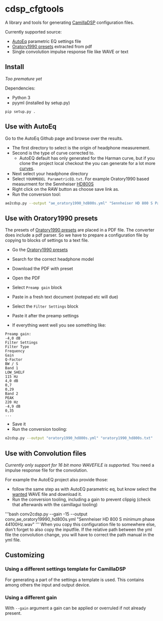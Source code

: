 # cdsp_cfgtools
A library and tools for generating [CamillaDSP](https://github.com/HEnquist/camilladsp) configuration files.

Currently supported source:
- [AutoEq](https://github.com/jaakkopasanen/AutoEq) parametric EQ settings file
- [Oratory1990 presets](https://www.reddit.com/r/oratory1990/wiki/index/list_of_presets) extracted from pdf
- Single convolution impulse response file like WAVE or text

## Install

_Too premature yet_

Dependencies:
* Python 3
* pyyml (installed by setup.py)

```
pip setup.py .
```

## Use with AutoEq

Go to the AutoEq Github page and browse over the results.
* The first directory to select is the origin of headphone measurement.
* Second is the type of curve corrected to.
  * AutoEQ default has only generated for the Harman curve, but if you clone the project local checkout the you can generate for a lot more [curves](https://github.com/jaakkopasanen/AutoEq/tree/master/compensation).
* Next select your headphone directory
* Select `YOURMODEL ParametricEQ.txt`. For example Oratory1990 based measurment for the Sennheiser [HD800S](https://github.com/jaakkopasanen/AutoEq/blob/master/results/oratory1990/harman_over-ear_2018/Sennheiser%20HD%20800%20S/Sennheiser%20HD%20800%20S%20ParametricEQ.txt)
* Right click on the RAW button as choose save link as.
* Run the conversion tool:
```bash
ae2cdsp.py --output "ae_oratory1990_hd800s.yml" "Sennheiser HD 800 S ParametricEQ.txt"
```

## Use with Oratory1990 presets

The presets of [Oratory1990 presets](https://www.reddit.com/r/oratory1990/wiki/index/list_of_presets) are placed in a PDF file.
The converter does include a pdf parser. So we have to prepare a configuration file by copying to blocks of settings to a text file.
* Go the [Oratory1990 presets](https://www.reddit.com/r/oratory1990/wiki/index/list_of_presets)
* Search for the correct headphone model
* Download the PDF with preset
* Open the PDF

* Select `Preamp gain` block
* Paste in a fresh text document (notepad etc will due)
* Select the `Filter Settings` block
* Paste it after the preamp settings
* If everything went well you see something like:
```
Preamp gain:
-4,0 dB
Filter Settings
Filter Type
Frequency
Gain
Q-Factor
BW / S
Band 1
LOW_SHELF
115 Hz
4,0 dB
0,7
0,29
Band 2
PEAK
220 Hz
-4,9 dB
0,35
...
```
* Save it
* Run the conversion tooling:
```bash
o2cdsp.py --output "oratory1990_hd800s.yml" "oratory1990_hd800s.txt"
```

## Use with Convolution files

_Currently only support for 16 bit mono WAVEFILE is supported._
You need a impulse response file for the convolution.

For example the AutoEQ project also provide those:
* follow the same step as with AutoEQ parametric eq, but know select the [wanted](https://github.com/jaakkopasanen/AutoEq/tree/master/results/oratory1990/harman_over-ear_2018/Sennheiser%20HD%20800%20S) WAVE file and download it.
* Run the conversion tooling, including a gain to prevent clippig (check that afterwards with the camillagui tooling)

'''bash
conv2cdsp.py --gain -15 --output conv_ae_oratory19990_hd800s.yml "Sennheiser HD 800 S minimum phase 44100Hz.wav"
'''
When you copy this configuration file to somewhere else, don't forget to also copy the inputfile.
If the relative path between the yml file the convolution change, you will have to correct the path manual in the yml file.

## Customizing

### Using a different settings template for CamillaDSP

For generating a part of the settings a template is used. This contains among others the input and output device.

### Using a different gain

With `--gain` argument a gain can be applied or overruled if not already present.

